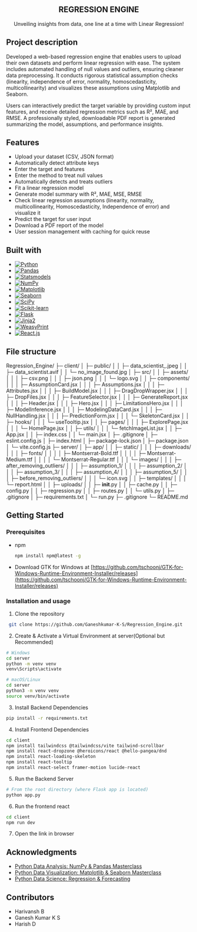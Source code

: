 <h2 align="center">REGRESSION ENGINE</h2>
<p align="center">
   Unveiling insights from data, one line at a time with Linear Regression!
</p>

## Project description

Developed a web-based regression engine that enables users to upload their own datasets and perform linear regression with ease. The system includes automated handling of null values and outliers, ensuring cleaner data preprocessing. It conducts rigorous statistical assumption checks (linearity, independence of error, normality, homoscedasticity, multicollinearity) and visualizes these assumptions using Matplotlib and Seaborn.

Users can interactively predict the target variable by providing custom input features, and receive detailed regression metrics such as R², MAE, and RMSE. A professionally styled, downloadable PDF report is generated summarizing the model, assumptions, and performance insights.


## Features

- Upload your dataset (CSV, JSON format)
- Automatically detect attribute keys
- Enter the target and features
- Enter the method to treat null values
- Automatically detects and treats outliers
- Fit a linear regression model
- Generate model summary with R², MAE, MSE, RMSE
- Check linear regression assumptions (linearity, normality, multicollinearity,  Homoscedasticity, Independence of error) and visualize it
- Predict the target for user input
- Download a PDF report of the model
- User session management with caching for quick reuse

## Built with


* [![Python](https://img.shields.io/badge/Python-3.13-blue?style=for-the-badge&logo=python&logoColor=white)](https://www.python.org/)
* [![Pandas](https://img.shields.io/badge/Pandas-Data%20Analysis-150458?style=for-the-badge&logo=pandas&logoColor=white)](https://pandas.pydata.org/)
* [![Statsmodels](https://img.shields.io/badge/Statsmodels-Statistical%20Modeling-004B87?style=for-the-badge)](https://www.statsmodels.org/)
* [![NumPy](https://img.shields.io/badge/NumPy-Numerical%20Computing-013243?style=for-the-badge&logo=numpy&logoColor=white)](https://numpy.org/)
* [![Matplotlib](https://img.shields.io/badge/Matplotlib-Plotting-orange?style=for-the-badge)](https://matplotlib.org/)
* [![Seaborn](https://img.shields.io/badge/Seaborn-Statistical%20Plots-579ACA?style=for-the-badge)](https://seaborn.pydata.org/)
* [![SciPy](https://img.shields.io/badge/SciPy-Scientific%20Computing-8CAAE6?style=for-the-badge&logo=scipy&logoColor=white)](https://scipy.org/)
* [![Scikit-learn](https://img.shields.io/badge/Scikit--Learn-Machine%20Learning-F7931E?style=for-the-badge&logo=scikit-learn&logoColor=white)](https://scikit-learn.org/)
* [![Flask](https://img.shields.io/badge/Flask-Backend-black?style=for-the-badge&logo=flask)](https://flask.palletsprojects.com/)
* [![Jinja2](https://img.shields.io/badge/Jinja2-Templating-B41717?style=for-the-badge)](https://jinja.palletsprojects.com/)
* [![WeasyPrint](https://img.shields.io/badge/WeasyPrint-PDF%20Generator-CC0000?style=for-the-badge)](https://weasyprint.org/)
* [![React.js](https://img.shields.io/badge/React.js-Frontend-61DAFB?style=for-the-badge&logo=react&logoColor=black)](https://reactjs.org/)


## File structure

Regression_Engine/
├─ client/
│  ├─ public/
│  │  ├─ data_scientist_.jpeg
│  │  ├─ data_scientist.avif
│  │  └─ no_image_found.jpg
│  ├─ src/
│  │  ├─ assets/
│  │  │  ├─ csv.png
│  │  │  ├─ json.png
│  │  │  └─ logo.svg
│  │  ├─ components/
│  │  │  ├─ AssumptionCard.jsx
│  │  │  ├─ Assumptions.jsx
│  │  │  ├─ Attributes.jsx
│  │  │  ├─ BuildModel.jsx
│  │  │  ├─ DragDropWrapper.jsx
│  │  │  ├─ DropFiles.jsx
│  │  │  ├─ FeatureSelector.jsx
│  │  │  ├─ GenerateReport.jsx
│  │  │  ├─ Header.jsx
│  │  │  ├─ Hero.jsx
│  │  │  ├─ LimitationsHero.jsx
│  │  │  ├─ ModelInference.jsx
│  │  │  ├─ ModelingDataCard.jsx
│  │  │  ├─ NullHandling.jsx
│  │  │  ├─ PredictionForm.jsx
│  │  │  └─ SkeletonCard.jsx
│  │  ├─ hooks/
│  │  │  └─ useTooltip.jsx
│  │  ├─ pages/
│  │  │  ├─ ExplorePage.jsx
│  │  │  └─ HomePage.jsx
│  │  ├─ utils/
│  │  │  └─ fetchImageList.jsx
│  │  ├─ App.jsx
│  │  ├─ index.css
│  │  └─ main.jsx
│  ├─ .gitignore
│  ├─ eslint.config.js
│  ├─ index.html
│  ├─ package-lock.json
│  ├─ package.json
│  └─ vite.config.js
├─ server/
│  ├─ app/
│  │  ├─ static/
│  │  │  ├─ downloads/
│  │  │  ├─ fonts/
│  │  │  │  ├─ Montserrat-Bold.ttf
│  │  │  │  ├─ Montserrat-Medium.ttf
│  │  │  │  └─ Montserrat-Regular.ttf
│  │  │  └─ images/
│  │  │     ├─ after_removing_outliers/
│  │  │     ├─ assumption_1/
│  │  │     ├─ assumption_2/
│  │  │     ├─ assumption_3/
│  │  │     ├─ assumption_4/
│  │  │     ├─ assumption_5/
│  │  │     ├─ before_removing_outliers/
│  │  │     └─ icon.svg
│  │  ├─ templates/
│  │  │  └─ report.html
│  │  ├─ uploads/
│  │  ├─ __init__.py
│  │  ├─ cache.py
│  │  ├─ config.py
│  │  ├─ regression.py
│  │  ├─ routes.py
│  │  └─ utils.py
│  ├─ .gitignore
│  ├─ requirements.txt
│  └─ run.py
├─ .gitignore
└─ README.md


## Getting Started

### Prerequisites

* npm
  ```sh
  npm install npm@latest -g
  ```

* Download GTK for Windows at [https://github.com/tschoonj/GTK-for-Windows-Runtime-Environment-Installer/releases](https://github.com/tschoonj/GTK-for-Windows-Runtime-Environment-Installer/releases)

### Installation and usage

1. Clone the repository
  ```sh
   git clone https://github.com/Ganeshkumar-K-S/Regression_Engine.git
  ```
2. Create & Activate a Virtual Environment at server(Optional but Recommended)

```sh
# Windows
cd server
python -m venv venv
venv\Scripts\activate

# macOS/Linux
cd server
python3 -m venv venv
source venv/bin/activate
```
3. Install Backend Dependencies
```sh
pip install -r requirements.txt
```
4. Install Frontend Dependencies
```sh
cd client
npm install tailwindcss @tailwindcss/vite tailwind-scrollbar
npm install react-dropzone @heroicons/react @hello-pangea/dnd
npm install react-loading-skeleton
npm install react-tooltip
npm install react-select framer-motion lucide-react
```

5. Run the Backend Server
```sh
# From the root directory (where Flask app is located)
python app.py
```
6. Run the frontend react
```sh
cd client
npm run dev
```
7. Open the link in browser


## Acknowledgments

* [Python Data Analysis: NumPy & Pandas Masterclass](https://www.udemy.com/share/106QPS3@BYoFy006YfktNQLcqcxjrvwlbnNf8xWr8VUKMl7a9NUIDFdNoi8mPLcRtrQacikmsg==/)
* [Python Data Visualization: Matplotlib & Seaborn Masterclass](https://www.udemy.com/share/107yGY3@xZsu-x_GJjjC0CszJ9_VUdYvQKfIJnKA15ysXpPr1JqVtlgeOt3UwachY2ZyZA_B2g==/)
* [Python Data Science: Regression & Forecasting](https://www.udemy.com/share/109ZsU3@pLSD0tPTuz22ky4C3xukoFjMZPFsSIJjEWAFfs0aJczF669J9nNlqnMfVdwBE1oNMA==/)

## Contributors

* Harivansh B
* Ganesh Kumar K S
* Harish D


